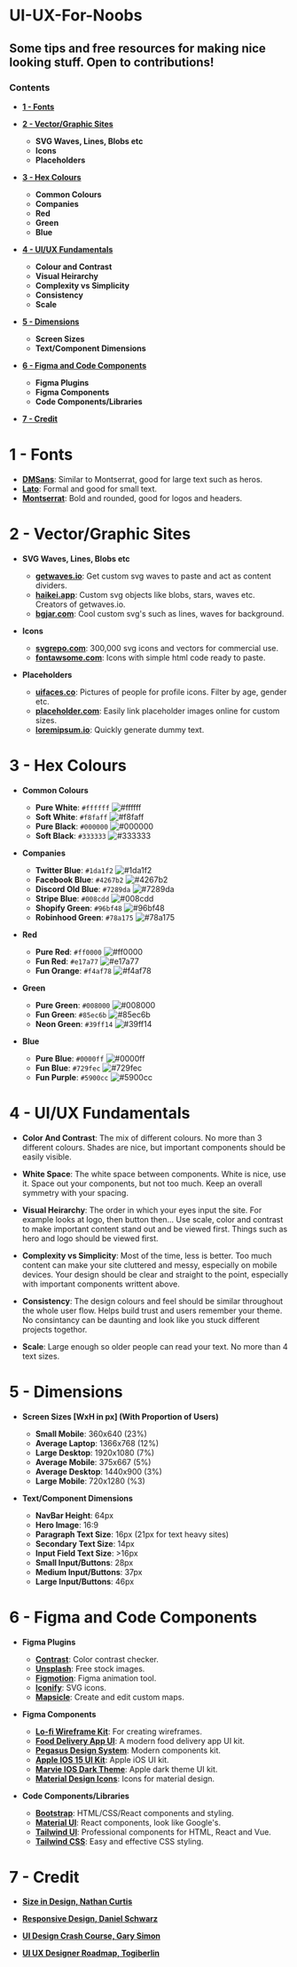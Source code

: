 # UI-UX-For-Noobs

## Some tips and free resources for making nice looking stuff. Open to contributions!

### Contents  
- **[1 - Fonts](#1---fonts)**
 
- **[2 - Vector/Graphic Sites](#2---vectorgraphic-sites)**  
  - **SVG Waves, Lines, Blobs etc**
  - **Icons**  
  - **Placeholders**
 
- **[3 - Hex Colours](#3---hex-colours)**
  - **Common Colours**  
  - **Companies**  
  - **Red**  
  - **Green**  
  - **Blue** 
 
- **[4 - UI/UX Fundamentals](#4---uiux-fundamentals)**  
  - **Colour and Contrast**  
  - **Visual Heirarchy**  
  - **Complexity vs Simplicity**
  - **Consistency**  
  - **Scale**

- **[5 - Dimensions](#5---dimensions)**
  - **Screen Sizes**  
  - **Text/Component Dimensions**  

- **[6 - Figma and Code Components](#6---figma-and-code-components)**
  - **Figma Plugins**
  - **Figma Components**  
  - **Code Components/Libraries**  

- **[7 - Credit](#7---credit)**


# 1 - Fonts
- **[DMSans](https://fonts.google.com/specimen/DM+Sans)**: Similar to Montserrat, good for large text such as heros.
- **[Lato](https://fonts.google.com/specimen/Lato)**: Formal and good for small text.
- **[Montserrat](https://fonts.google.com/specimen/Montserrat)**: Bold and rounded, good for logos and headers.

# 2 - Vector/Graphic Sites
- **SVG Waves, Lines, Blobs etc**
  - **[getwaves.io](https://getwaves.io/)**: Get custom svg waves to paste and act as content dividers.  
  - **[haikei.app](https://haikei.app/)**: Custom svg objects like blobs, stars, waves etc. Creators of getwaves.io.
  - **[bgjar.com](https://bgjar.com/)**: Cool custom svg's such as lines, waves for background. 

- **Icons**
  - **[svgrepo.com](https://www.svgrepo.com/)**: 300,000 svg icons and vectors for commercial use.  
  - **[fontawsome.com](https://fontawesome.com/)**: Icons with simple html code ready to paste. 

- **Placeholders**
  - **[uifaces.co](https://uifaces.co/)**: Pictures of people for profile icons. Filter by age, gender etc. 
  - **[placeholder.com](https://placeholder.com/)**: Easily link placeholder images online for custom sizes.
  - **[loremipsum.io](https://loremipsum.io/)**: Quickly generate dummy text.

# 3 - Hex Colours  
- **Common Colours**
  - **Pure White**: `#ffffff` ![#ffffff](https://via.placeholder.com/15/ffffff/000000?text=+) 
  - **Soft White**: `#f8faff` ![#f8faff](https://via.placeholder.com/15/f8faff/000000?text=+) 
  - **Pure Black**: `#000000` ![#000000](https://via.placeholder.com/15/000000/000000?text=+) 
  - **Soft Black**: `#333333` ![#333333](https://via.placeholder.com/15/333333/000000?text=+) 
  
- **Companies**  
  - **Twitter Blue**: `#1da1f2` ![#1da1f2](https://via.placeholder.com/15/1da1f2/000000?text=+) 
  - **Facebook Blue**: `#4267b2` ![#4267b2](https://via.placeholder.com/15/4267b2/000000?text=+) 
  - **Discord Old Blue**: `#7289da` ![#7289da](https://via.placeholder.com/15/7289da/000000?text=+) 
  - **Stripe Blue**: `#008cdd` ![#008cdd](https://via.placeholder.com/15/008cdd/000000?text=+) 
  - **Shopify Green**: `#96bf48` ![#96bf48](https://via.placeholder.com/15/96bf48/000000?text=+) 
  - **Robinhood Green**: `#78a175` ![#78a175](https://via.placeholder.com/15/78a175/000000?text=+) 

- **Red**
  - **Pure Red**: `#ff0000` ![#ff0000](https://via.placeholder.com/15/ff0000/000000?text=+) 
  - **Fun Red**: `#e17a77` ![#e17a77](https://via.placeholder.com/15/e17a77/000000?text=+) 
  - **Fun Orange**: `#f4af78` ![#f4af78](https://via.placeholder.com/15/f4af78/000000?text=+) 

- **Green**
  - **Pure Green**: `#008000` ![#008000](https://via.placeholder.com/15/008000/000000?text=+) 
  - **Fun Green**: `#85ec6b` ![#85ec6b](https://via.placeholder.com/15/85ec6b/000000?text=+) 
  - **Neon Green**: `#39ff14` ![#39ff14](https://via.placeholder.com/15/39ff14/000000?text=+) 

- **Blue**
  - **Pure Blue**: `#0000ff` ![#0000ff](https://via.placeholder.com/15/0000ff/000000?text=+) 
  - **Fun Blue**: `#729fec` ![#729fec](https://via.placeholder.com/15/729fec/000000?text=+) 
  - **Fun Purple**: `#5900cc` ![#5900cc](https://via.placeholder.com/15/5900cc/000000?text=+) 

# 4 - UI/UX Fundamentals  
- **Color And Contrast**: The mix of different colours. No more than 3 different colours. Shades are nice, but important components should be easily visible.
- **White Space**: The white space between components. White is nice, use it. Space out your components, but not too much. Keep an overall symmetry with your spacing.  

- **Visual Heirarchy**: The order in which your eyes input the site. For example looks at logo, then button then... Use scale, color and contrast to make important content stand out and be viewed first. Things such as hero and logo should be viewed first.

- **Complexity vs Simplicity**: Most of the time, less is better. Too much content can make your site cluttered and messy, especially on mobile devices. Your design should be clear and straight to the point, especially with important components writtent above.

- **Consistency**: The design colours and feel should be similar throughout the whole user flow. Helps build trust and users remember your theme. No consintancy can be daunting and look like you stuck different projects togethor.  

- **Scale**: Large enough so older people can read your text. No more than 4 text sizes.

# 5 - Dimensions  
- **Screen Sizes [WxH in px] (With Proportion of Users)**
  - **Small Mobile**: 360x640 (23%)
  - **Average Laptop**: 1366x768 (12%)
  - **Large Desktop**: 1920x1080 (7%)
  - **Average Mobile**: 375x667 (5%)
  - **Average Desktop**: 1440x900 (3%)
  - **Large Mobile**: 720x1280 (%3)
 
- **Text/Component Dimensions**
  - **NavBar Height**: 64px
  - **Hero Image**: 16:9
  - **Paragraph Text Size**: 16px (21px for text heavy sites)
  - **Secondary Text Size**: 14px
  - **Input Field Text Size**: >16px
  - **Small Input/Buttons**: 28px
  - **Medium Input/Buttons**: 37px
  - **Large Input/Buttons**: 46px
 
# 6 - Figma and Code Components   
- **Figma Plugins**  
  - **[Contrast](https://www.figma.com/community/plugin/748533339900865323/Contrast)**: Color contrast checker.
  - **[Unsplash](https://www.figma.com/community/plugin/738454987945972471/Unsplash)**: Free stock images.
  - **[Figmotion](https://www.figma.com/community/plugin/733025261168520714/Figmotion)**: Figma animation tool.
  - **[Iconify](https://www.figma.com/community/plugin/735098390272716381/Iconify)**: SVG icons.
  - **[Mapsicle](https://www.figma.com/community/plugin/736458162635847353/Mapsicle)**: Create and edit custom maps.

- **Figma Components**
  - **[Lo-fi Wireframe Kit](https://www.figma.com/community/file/887892609124245416)**: For creating wireframes.
  - **[Food Delivery App UI](https://www.figma.com/community/file/893381127703378146)**: A modern food delivery app UI kit.
  - **[Pegasus Design System](https://www.figma.com/community/file/889142897767055377)**: Modern components kit.
  - **[Apple IOS 15 UI Kit](https://www.figma.com/community/file/984106517828363349)**: Apple iOS UI kit.
  - **[Marvie IOS Dark Theme](https://www.figma.com/community/file/827876058453173134)**: Apple dark theme UI kit.
  - **[Material Design Icons](https://www.figma.com/community/file/878585965681562011)**: Icons for material design.

- **Code Components/Libraries**
  - **[Bootstrap](https://getbootstrap.com/)**: HTML/CSS/React components and styling.
  - **[Material UI](https://material-ui.com/)**: React components, look like Google's.
  - **[Tailwind UI](https://tailwindui.com/)**: Professional components for HTML, React and Vue.
  - **[Tailwind CSS](https://tailwindcss.com/)**: Easy and effective CSS styling.

# 7 - Credit  

- **[Size in Design, Nathan Curtis](https://medium.com/eightshapes-llc/size-in-design-systems-64f234aec519)**

- **[Responsive Design, Daniel Schwarz](https://www.toptal.com/designers/responsive/responsive-design-best-practices)**

- **[UI Design Crash Course, Gary Simon](https://www.youtube.com/watch?v=_Hp_dI0DzY4)**

- **[UI UX Designer Roadmap, Togiberlin](https://github.com/togiberlin/ui-ux-designer-roadmap)**

